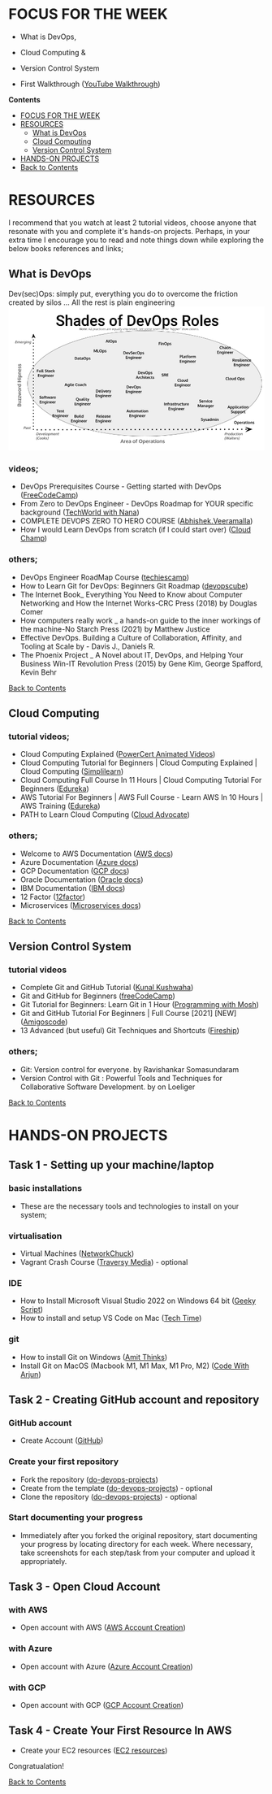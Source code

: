 # FOCUS FOR THE WEEK
- What is DevOps, 
- Cloud Computing &
- Version Control System

- First Walkthrough ([YouTube Walkthrough](https://bit.ly/First-Walkthrough))


**Contents** <a name="Contents"></a>
<!-- TOC -->
  * [FOCUS FOR THE WEEK](#FOCUS-FOR-THE-WEEK)
  * [RESOURCES](#RESOURCES)
    * [What is DevOps](#What-is-DevOps)
    * [Cloud Computing](#Cloud-Computing)
    * [Version Control System](#Version-Control-System)
  * [HANDS-ON PROJECTS](#HANDS-ON-PROJECTS)
  * [Back to Contents](#Contents)
<!-- TOC -->

# RESOURCES
I recommend that you watch at least 2 tutorial videos, choose anyone that resonate with you and complete it's hands-on projects. Perhaps, in your extra time I encourage you to read and note things down while exploring the below books references and links; 

## What is DevOps
Dev(sec)Ops: simply put, everything you do to overcome the friction created by silos … All the rest is plain engineering
![devops](/docs/assets/shades-of-devops.png)

### videos;
- DevOps Prerequisites Course - Getting started with DevOps ([FreeCodeCamp](https://www.youtube.com/watch?v=Wvf0mBNGjXY))
- From Zero to DevOps Engineer - DevOps Roadmap for YOUR specific background ([TechWorld with Nana](https://www.youtube.com/watch?v=G_nVMUtaqCk&t=669s))
- COMPLETE DEVOPS ZERO TO HERO COURSE ([Abhishek.Veeramalla](https://www.youtube.com/playlist?list=PLdpzxOOAlwvIKMhk8WhzN1pYoJ1YU8Csa))
- How I would Learn DevOps from scratch (if I could start over) ([Cloud Champ](https://www.youtube.com/watch?v=EAXdnPWUCcc))

### others;
- DevOps Engineer RoadMap Course ([techiescamp](https://techiescamp.com/courses/devops-engineer-roadmap-course/))
- How to Learn Git for DevOps: Beginners Git Roadmap ([devopscube](https://devopscube.com/git-for-devops/))
- The Internet Book_ Everything You Need to Know about Computer Networking and How the Internet Works-CRC Press (2018) by Douglas Comer
- How computers really work _ a hands-on guide to the inner workings of the machine-No Starch Press (2021) by Matthew Justice
- Effective DevOps. Building a Culture of Collaboration, Affinity, and Tooling at Scale by - Davis J., Daniels R.
- The Phoenix Project _ A Novel about IT, DevOps, and Helping Your Business Win-IT Revolution Press (2015) by Gene Kim, George Spafford, Kevin Behr

[Back to Contents](#Contents)

## Cloud Computing
### tutorial videos;
- Cloud Computing Explained ([PowerCert Animated Videos](https://www.youtube.com/watch?v=_a6us8kaq0g))
- Cloud Computing Tutorial for Beginners | Cloud Computing Explained | Cloud Computing ([Simplilearn](https://www.youtube.com/watch?v=RWgW-CgdIk0))
- Cloud Computing Full Course In 11 Hours | Cloud Computing Tutorial For Beginners ([Edureka](https://www.youtube.com/watch?v=2LaAJq1lB1Q))
- AWS Tutorial For Beginners | AWS Full Course - Learn AWS In 10 Hours | AWS Training ([Edureka](https://www.youtube.com/watch?v=k1RI5locZE4))
- PATH to Learn Cloud Computing ([Cloud Advocate](https://www.youtube.com/watch?v=ZSDxe7iBgag))

### others;
- Welcome to AWS Documentation ([AWS docs](https://docs.aws.amazon.com/))
- Azure Documentation ([Azure docs](https://learn.microsoft.com/bs-latn-ba/azure/cloud-services/))
- GCP Documentation ([GCP docs](https://cloud.google.com/docs/))
- Oracle Documentation ([Oracle docs](https://docs.oracle.com/en/cloud/get-started/index.html))
- IBM Documentation ([IBM docs](https://cloud.ibm.com/docs))
- 12 Factor ([12factor](https://12factor.net/))
- Microservices ([Microservices docs](https://microservices.io/))

[Back to Contents](#Contents)

## Version Control System
### tutorial videos
- Complete Git and GitHub Tutorial ([Kunal Kushwaha](https://www.youtube.com/watch?v=apGV9Kg7ics))
- Git and GitHub for Beginners ([freeCodeCamp](https://www.youtube.com/watch?v=RGOj5yH7evk))
- Git Tutorial for Beginners: Learn Git in 1 Hour ([Programming with Mosh](https://www.youtube.com/watch?v=8JJ101D3knE))
- Git and GitHub Tutorial For Beginners | Full Course [2021] [NEW] ([Amigoscode](https://www.youtube.com/watch?v=3fUbBnN_H2c))
- 13 Advanced (but useful) Git Techniques and Shortcuts ([Fireship](https://www.youtube.com/watch?v=ecK3EnyGD8o))

### others;
- Git: Version control for everyone. by Ravishankar Somasundaram
- Version Control with Git : Powerful Tools and Techniques for Collaborative Software Development. by on Loeliger

[Back to Contents](#Contents)

# HANDS-ON PROJECTS
## Task 1 - Setting up your machine/laptop
### basic installations
- These are the necessary tools and technologies to install on your system;
### virtualisation
- Virtual Machines ([NetworkChuck](https://www.youtube.com/watch?v=wX75Z-4MEoM))
- Vagrant Crash Course ([Traversy Media](https://www.youtube.com/watch?v=vBreXjkizgo)) - optional
### IDE
- How to Install Microsoft Visual Studio 2022 on Windows 64 bit ([Geeky Script](https://www.youtube.com/watch?v=gvKqJF0pVMA))
- How to install and setup VS Code on Mac ([Tech Time](https://www.youtube.com/watch?v=2RoWZXcbPjw))
### git
- How to install Git on Windows ([Amit Thinks](https://www.youtube.com/watch?v=cJTXh7g-uCM))
- Install Git on MacOS (Macbook M1, M1 Max, M1 Pro, M2) ([Code With Arjun](https://www.youtube.com/watch?v=hMEyBtsuAJE))

## Task 2 - Creating GitHub account and repository
### GitHub account
- Create Account ([GitHub](https://github.com/))

### Create your first repository
- Fork the repository ([do-devops-projects](https://docs.github.com/en/get-started/quickstart/fork-a-repo#forking-a-repository))
- Create from the template ([do-devops-projects](https://docs.github.com/en/repositories/creating-and-managing-repositories/creating-a-repository-from-a-template)) - optional
- Clone the repository ([do-devops-projects](https://docs.github.com/en/repositories/creating-and-managing-repositories/cloning-a-repository)) - optional

### Start documenting your progress
- Immediately after you forked the original repository, start documenting your progress by locating directory for each week. Where necessary, take screenshots for each step/task from your computer and upload it appropriately.

## Task 3 - Open Cloud Account
### with AWS
- Open account with AWS ([AWS Account Creation](https://aws.amazon.com/console/))

### with Azure
- Open account with Azure ([Azure Account Creation](https://azure.microsoft.com/))

### with GCP
- Open account with GCP ([GCP Account Creation](https://console.cloud.google.com/freetrial/signup/tos?pli=1))

## Task 4 - Create Your First Resource In AWS
- Create your EC2 resources ([EC2 resources](https://docs.aws.amazon.com/efs/latest/ug/gs-step-one-create-ec2-resources.html))

Congratualation! 

[Back to Contents](#Contents)